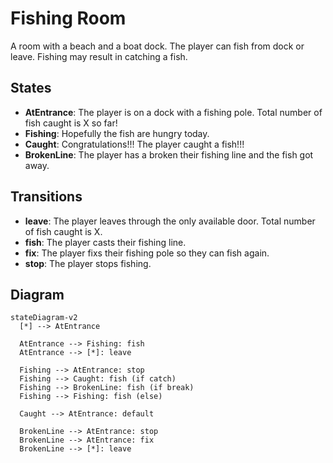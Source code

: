 # Fishing Room

A room with a beach and a boat dock. The player can fish from dock or leave. Fishing may result in catching a fish.

## States

- **AtEntrance**: The player is on a dock with a fishing pole. Total number of fish caught is X so far!
- **Fishing**: Hopefully the fish are hungry today.
- **Caught**: Congratulations!!! The player caught a fish!!!
- **BrokenLine**: The player has a broken their fishing line and the fish got away.

## Transitions

- **leave**: The player leaves through the only available door. Total number of fish caught is X.
- **fish**: The player casts their fishing line.
- **fix**: The player fixs their fishing pole so they can fish again.
- **stop**: The player stops fishing.

## Diagram

```mermaid
stateDiagram-v2
  [*] --> AtEntrance

  AtEntrance --> Fishing: fish
  AtEntrance --> [*]: leave

  Fishing --> AtEntrance: stop
  Fishing --> Caught: fish (if catch)
  Fishing --> BrokenLine: fish (if break)
  Fishing --> Fishing: fish (else)

  Caught --> AtEntrance: default

  BrokenLine --> AtEntrance: stop
  BrokenLine --> AtEntrance: fix
  BrokenLine --> [*]: leave
```
